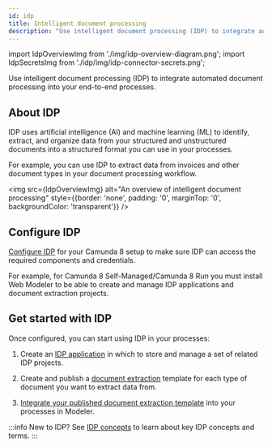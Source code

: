 ```yaml
---
id: idp
title: Intelligent document processing
description: "Use intelligent document processing (IDP) to integrate automated document processing into your end-to-end processes."
---
```


import IdpOverviewImg from './img/idp-overview-diagram.png';
import IdpSecretsImg from './idp/img/idp-connector-secrets.png';

Use intelligent document processing (IDP) to integrate automated document processing into your end-to-end processes.

## About IDP

IDP uses artificial intelligence (AI) and machine learning (ML) to identify, extract, and organize data from your structured and unstructured documents into a structured format you can use in your processes.

For example, you can use IDP to extract data from invoices and other document types in your document processing workflow.

<img src={IdpOverviewImg} alt="An overview of intelligent document processing" style={{border: 'none', padding: '0', marginTop: '0', backgroundColor: 'transparent'}} />

## Configure IDP

[Configure IDP](idp/idp-configuration.md) for your Camunda 8 setup to make sure IDP can access the required components and credentials.

For example, for Camunda 8 Self-Managed/Camunda 8 Run you must install Web Modeler to be able to create and manage IDP applications and document extraction projects.

## Get started with IDP

Once configured, you can start using IDP in your processes:

1. Create an [IDP application](idp/idp-applications.md) in which to store and manage a set of related IDP projects.

1. Create and publish a [document extraction](idp/idp-document-extraction.md) template for each type of document you want to extract data from.

1. [Integrate your published document extraction template](idp/idp-integrate.md) into your processes in Modeler.

<!-- 1. Create and publish your IDP projects in your IDP application folder:

   - Create a [document extraction](idp/idp-document-extraction.md) project to identify and extract data from a single type of document (for example, an invoice).

   - Create a [document automation](idp/idp-document-automation.md) project to automatically extract data from larger, more complex documents (for example, a multi-page PDF document made up of many types of documents and data). This project type is based on and requires one or more linked document extraction project(s). -->

:::info
New to IDP? See [IDP concepts](idp/idp-key-concepts.md) to learn about key IDP concepts and terms.
:::
